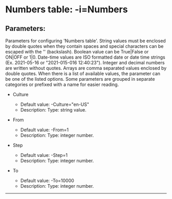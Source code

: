 # Numbers table: -i=Numbers

## Parameters:
Parameters for configuring 'Numbers table'. String values must be enclosed by double quotes when they contain
spaces and special characters can be escaped with the '\' (backslash). Boolean value can be True|False or
ON|OFF or 1|0. Date-time values are ISO formatted date or date time strings (Ex. 2021-05-16 or "2021-015-016
12:40:23"). Integer and decimal numbers are written without quotes. Arrays are comma separated values enclosed
by double quotes. When there is a list of available values, the parameter can be one of the listed options.
Some parameters are grouped in separate categories or prefixed with a name for easier reading.

 - Culture

	* Default value: -Culture="en-US"
	* Description: Type: string value.

 - From

	* Default value: -From=1
	* Description: Type: integer number.

 - Step

	* Default value: -Step=1
	* Description: Type: integer number.

 - To

	* Default value: -To=10000
	* Description: Type: integer number.


------------------------------------------------------------

